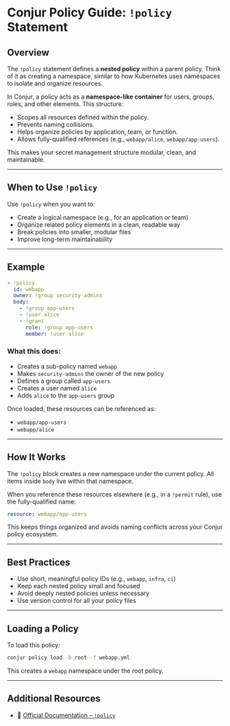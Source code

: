 # Conjur Policy Guide: `!policy` Statement

## Overview

The `!policy` statement defines a **nested policy** within a parent policy. Think of it as creating a namespace, similar to how Kubernetes uses namespaces to isolate and organize resources.

In Conjur, a policy acts as a **namespace-like container** for users, groups, roles, and other elements. This structure:

* Scopes all resources defined within the policy.
* Prevents naming collisions.
* Helps organize policies by application, team, or function.
* Allows fully-qualified references (e.g., `webapp/alice`, `webapp/app-users`).

This makes your secret management structure modular, clean, and maintainable.

---

## When to Use `!policy`

Use `!policy` when you want to:

* Create a logical namespace (e.g., for an application or team)
* Organize related policy elements in a clean, readable way
* Break policies into smaller, modular files
* Improve long-term maintainability

---

## Example

```yaml
- !policy
  id: webapp
  owner: !group security-admins
  body:
    - !group app-users
    - !user alice
    - !grant
      role: !group app-users
      member: !user alice
```

### What this does:

* Creates a sub-policy named `webapp`
* Makes `security-admins` the owner of the new policy
* Defines a group called `app-users`
* Creates a user named `alice`
* Adds `alice` to the `app-users` group

Once loaded, these resources can be referenced as:

* `webapp/app-users`
* `webapp/alice`

---

## How It Works

The `!policy` block creates a new namespace under the current policy. All items inside `body` live within that namespace.

When you reference these resources elsewhere (e.g., in a `!permit` rule), use the fully-qualified name:

```yaml
resource: webapp/app-users
```

This keeps things organized and avoids naming conflicts across your Conjur policy ecosystem.

---

## Best Practices

*  Use short, meaningful policy IDs (e.g., `webapp`, `infra`, `ci`)
*  Keep each nested policy small and focused
*  Avoid deeply nested policies unless necessary
*  Use version control for all your policy files

---

## Loading a Policy

To load this policy:

```bash
conjur policy load -b root -f webapp.yml
```

This creates a `webapp` namespace under the root policy.

---


## Additional Resources

* 📖 [Official Documentation – `!policy`](https://docs.cyberark.com/conjur-cloud/latest/en/content/operations/policy/statement-ref-policy.htm)

